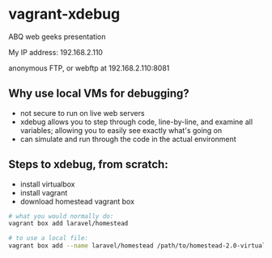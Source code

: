 # vagrant-xdebug
ABQ web geeks presentation

My IP address:  192.168.2.110

anonymous FTP, or webftp at 192.168.2.110:8081

## Why use local VMs for debugging?
* not secure to run on live web servers
* xdebug allows you to step through code, line-by-line, and examine all variables; allowing you to easily see exactly what's going on
* can simulate and run through the code in the actual environment

## Steps to xdebug, from scratch:
* install virtualbox
* install vagrant
* download homestead vagrant box 
```bash
# what you would normally do:
vagrant box add laravel/homestead

# to use a local file:
vagrant box add --name laravel/homestead /path/to/homestead-2.0-virtualbox.box
```
